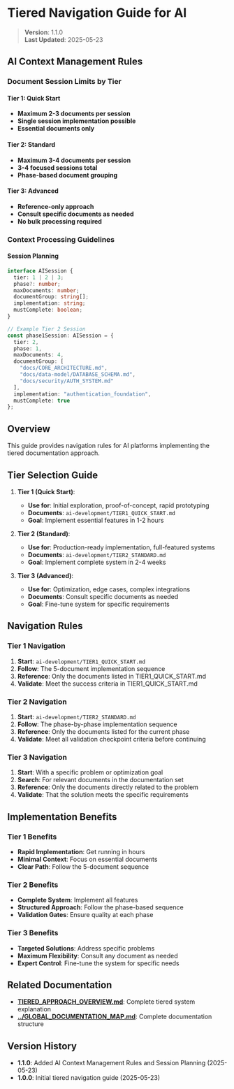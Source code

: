 # Tiered Navigation Guide for AI

> **Version**: 1.1.0  
> **Last Updated**: 2025-05-23

## AI Context Management Rules

### Document Session Limits by Tier

#### Tier 1: Quick Start
- **Maximum 2-3 documents per session**
- **Single session implementation possible**
- **Essential documents only**

#### Tier 2: Standard  
- **Maximum 3-4 documents per session**
- **3-4 focused sessions total**
- **Phase-based document grouping**

#### Tier 3: Advanced
- **Reference-only approach**
- **Consult specific documents as needed**
- **No bulk processing required**

### Context Processing Guidelines

#### Session Planning
```typescript
interface AISession {
  tier: 1 | 2 | 3;
  phase?: number;
  maxDocuments: number;
  documentGroup: string[];
  implementation: string;
  mustComplete: boolean;
}

// Example Tier 2 Session
const phase1Session: AISession = {
  tier: 2,
  phase: 1,
  maxDocuments: 4,
  documentGroup: [
    "docs/CORE_ARCHITECTURE.md",
    "docs/data-model/DATABASE_SCHEMA.md", 
    "docs/security/AUTH_SYSTEM.md"
  ],
  implementation: "authentication_foundation",
  mustComplete: true
};
```

## Overview

This guide provides navigation rules for AI platforms implementing the tiered documentation approach.

## Tier Selection Guide

1. **Tier 1 (Quick Start)**:
   - **Use for**: Initial exploration, proof-of-concept, rapid prototyping
   - **Documents**: `ai-development/TIER1_QUICK_START.md`
   - **Goal**: Implement essential features in 1-2 hours

2. **Tier 2 (Standard)**:
   - **Use for**: Production-ready implementation, full-featured systems
   - **Documents**: `ai-development/TIER2_STANDARD.md`
   - **Goal**: Implement complete system in 2-4 weeks

3. **Tier 3 (Advanced)**:
   - **Use for**: Optimization, edge cases, complex integrations
   - **Documents**: Consult specific documents as needed
   - **Goal**: Fine-tune system for specific requirements

## Navigation Rules

### Tier 1 Navigation
1. **Start**: `ai-development/TIER1_QUICK_START.md`
2. **Follow**: The 5-document implementation sequence
3. **Reference**: Only the documents listed in TIER1_QUICK_START.md
4. **Validate**: Meet the success criteria in TIER1_QUICK_START.md

### Tier 2 Navigation
1. **Start**: `ai-development/TIER2_STANDARD.md`
2. **Follow**: The phase-by-phase implementation sequence
3. **Reference**: Only the documents listed for the current phase
4. **Validate**: Meet all validation checkpoint criteria before continuing

### Tier 3 Navigation
1. **Start**: With a specific problem or optimization goal
2. **Search**: For relevant documents in the documentation set
3. **Reference**: Only the documents directly related to the problem
4. **Validate**: That the solution meets the specific requirements

## Implementation Benefits

### Tier 1 Benefits
- **Rapid Implementation**: Get running in hours
- **Minimal Context**: Focus on essential documents
- **Clear Path**: Follow the 5-document sequence

### Tier 2 Benefits
- **Complete System**: Implement all features
- **Structured Approach**: Follow the phase-based sequence
- **Validation Gates**: Ensure quality at each phase

### Tier 3 Benefits
- **Targeted Solutions**: Address specific problems
- **Maximum Flexibility**: Consult any document as needed
- **Expert Control**: Fine-tune the system for specific needs

## Related Documentation

- **[TIERED_APPROACH_OVERVIEW.md](TIERED_APPROACH_OVERVIEW.md)**: Complete tiered system explanation
- **[../GLOBAL_DOCUMENTATION_MAP.md](../GLOBAL_DOCUMENTATION_MAP.md)**: Complete documentation structure

## Version History

- **1.1.0**: Added AI Context Management Rules and Session Planning (2025-05-23)
- **1.0.0**: Initial tiered navigation guide (2025-05-23)
